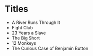 # Titles
- A River Runs Through It
- Fight Club
- 23 Years a Slave
- The Big Short
- 12 Monkeys
- The Curious Case of Benjamin Button

